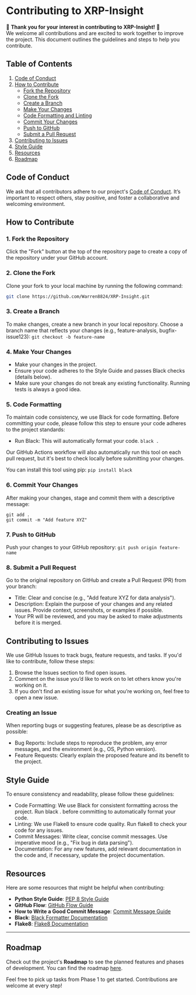 # Contributing to XRP-Insight

🎉 **Thank you for your interest in contributing to XRP-Insight!** 🎉  
We welcome all contributions and are excited to work together to improve the project. This document outlines the guidelines and steps to help you contribute.

## Table of Contents
1. [Code of Conduct](#code-of-conduct)
2. [How to Contribute](#how-to-contribute)
    - [Fork the Repository](#fork-the-repository)
    - [Clone the Fork](#clone-the-fork)
    - [Create a Branch](#create-a-branch)
    - [Make Your Changes](#make-your-changes)
    - [Code Formatting and Linting](#code-formatting-and-linting)
    - [Commit Your Changes](#commit-your-changes)
    - [Push to GitHub](#push-to-github)
    - [Submit a Pull Request](#submit-a-pull-request)
3. [Contributing to Issues](#contributing-to-issues)
4. [Style Guide](#style-guide)
5. [Resources](#resources)
6. [Roadmap](#roadmap)

## Code of Conduct
We ask that all contributors adhere to our project's [Code of Conduct](CODE_OF_CONDUCT.md). It’s important to respect others, stay positive, and foster a collaborative and welcoming environment.

## How to Contribute

### 1. Fork the Repository
Click the "Fork" button at the top of the repository page to create a copy of the repository under your GitHub account.

### 2. Clone the Fork
Clone your fork to your local machine by running the following command:
```bash
git clone https://github.com/Warren8824/XRP-Insight.git
```

### 3. Create a Branch
To make changes, create a new branch in your local repository. Choose a branch name that reflects your changes (e.g., feature-analysis, bugfix-issue123): `git checkout -b feature-name`

### 4. Make Your Changes
- Make your changes in the project.
- Ensure your code adheres to the Style Guide and passes Black checks (details below).
- Make sure your changes do not break any existing functionality. Running tests is always a good idea.

### 5. Code Formatting
To maintain code consistency, we use Black for code formatting. Before committing your code, please follow this step to ensure your code adheres to the project standards:

- Run Black: This will automatically format your code. `black .`


Our GitHub Actions workflow will also automatically run this tool on each pull request, but it's best to check locally before submitting your changes.

You can install this tool using pip: `pip install black` 

### 6. Commit Your Changes
After making your changes, stage and commit them with a descriptive message: 
```
git add .
git commit -m "Add feature XYZ"
```

### 7. Push to GitHub
Push your changes to your GitHub repository: `git push origin feature-name`

### 8. Submit a Pull Request
Go to the original repository on GitHub and create a Pull Request (PR) from your branch:

- Title: Clear and concise (e.g., "Add feature XYZ for data analysis").
- Description: Explain the purpose of your changes and any related issues. Provide context, screenshots, or examples if possible.
- Your PR will be reviewed, and you may be asked to make adjustments before it is merged.

## Contributing to Issues
We use GitHub Issues to track bugs, feature requests, and tasks. If you'd like to contribute, follow these steps:

1. Browse the Issues section to find open issues.
2. Comment on the issue you’d like to work on to let others know you're working on it.
3. If you don't find an existing issue for what you’re working on, feel free to open a new issue.

### Creating an Issue
When reporting bugs or suggesting features, please be as descriptive as possible:

- Bug Reports: Include steps to reproduce the problem, any error messages, and the environment (e.g., OS, Python version).
- Feature Requests: Clearly explain the proposed feature and its benefit to the project.

## Style Guide
To ensure consistency and readability, please follow these guidelines:

- Code Formatting: We use Black for consistent formatting across the project. Run black . before committing to automatically format your code.
- Linting: We use Flake8 to ensure code quality. Run flake8 to check your code for any issues.
- Commit Messages: Write clear, concise commit messages. Use imperative mood (e.g., "Fix bug in data parsing").
- Documentation: For any new features, add relevant documentation in the code and, if necessary, update the project documentation.

## Resources
Here are some resources that might be helpful when contributing:

- **Python Style Guide**: [PEP 8 Style Guide](https://www.python.org/dev/peps/pep-0008/)
- **GitHub Flow**: [GitHub Flow Guide](https://guides.github.com/introduction/flow/)
- **How to Write a Good Commit Message**: [Commit Message Guide](https://chris.beams.io/posts/git-commit/)
- **Black**: [Black Formatter Documentation](https://black.readthedocs.io/en/stable/)
- **Flake8**: [Flake8 Documentation](https://flake8.pycqa.org/en/latest/)

---

## Roadmap
Check out the project's **Roadmap** to see the planned features and phases of development. You can find the roadmap [here](docs/ROADMAP.md).

Feel free to pick up tasks from Phase 1 to get started. Contributions are welcome at every step!

